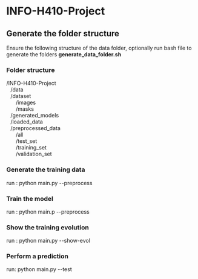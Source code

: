 # INFO-H410-Project
## Generate the folder structure 
Ensure the following structure of the data folder, optionally run bash file to generate the folders **generate_data_folder.sh**
### Folder structure
/INFO-H410-Project <br />
&ensp;  /data <br />
&ensp;    /dataset <br />
 &ensp;&ensp;&ensp;      /images <br />
 &ensp;&ensp;&ensp;      /masks <br />
 &ensp;   /generated_models <br />
 &ensp;   /loaded_data <br />
  &ensp;  /preprocessed_data <br />
  &ensp;&ensp;&ensp;    /all <br />
  &ensp;&ensp;&ensp;    /test_set <br />
  &ensp;&ensp;&ensp;    /training_set <br />
  &ensp;&ensp;&ensp;    /validation_set <br />

### Generate the training data 
run : python main.py --preprocess
### Train the model 
run : python main.p --preprocess
### Show the training evolution 
run : python main.py --show-evol
### Perform a prediction 
run: python main.py --test 

